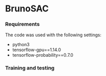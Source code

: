# BrunoSAC


### Requirements

The code was used with the following settings:

- python3
- tensorflow-gpu==1.14.0
- tensorflow-probability==0.7.0



### Training and testing


